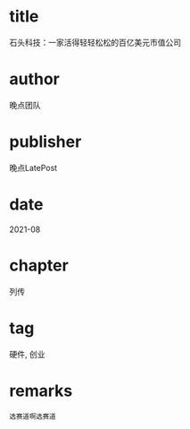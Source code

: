 # title
石头科技：一家活得轻轻松松的百亿美元市值公司

# author
晚点团队

# publisher
晚点LatePost

# date
2021-08

# chapter
列传

# tag
硬件, 创业

# remarks
`选赛道啊选赛道`
